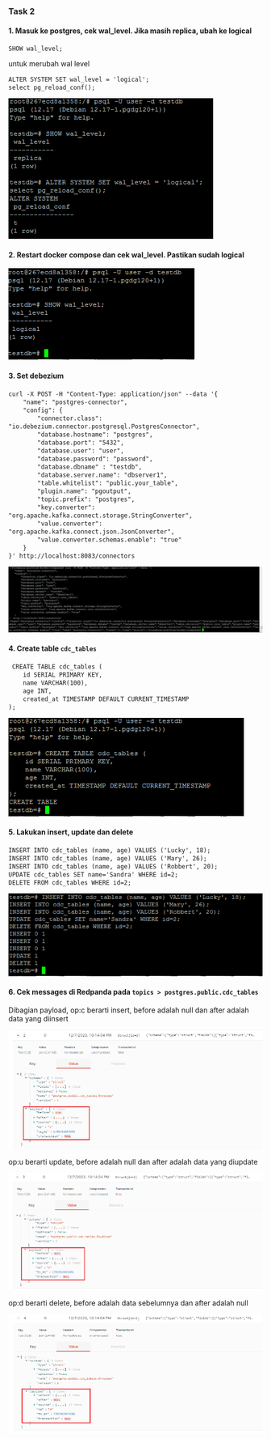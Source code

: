 ### Task 2
#### 1. Masuk ke postgres, cek wal_level. Jika masih replica, ubah ke logical
```
SHOW wal_level;
```
untuk merubah wal level
```
ALTER SYSTEM SET wal_level = 'logical';
select pg_reload_conf();
```

![replica](ss/replica.png)

#### 2. Restart docker compose dan cek wal_level. Pastikan sudah logical

![logical](ss/logical.png)

#### 3. Set debezium
```
curl -X POST -H "Content-Type: application/json" --data '{
    "name": "postgres-connector",
    "config": {
        "connector.class": "io.debezium.connector.postgresql.PostgresConnector",
        "database.hostname": "postgres",
        "database.port": "5432",
        "database.user": "user",
        "database.password": "password",
        "database.dbname" : "testdb",
        "database.server.name": "dbserver1",
        "table.whitelist": "public.your_table",
        "plugin.name": "pgoutput",
        "topic.prefix": "postgres",
        "key.converter": "org.apache.kafka.connect.storage.StringConverter",
        "value.converter": "org.apache.kafka.connect.json.JsonConverter",
        "value.converter.schemas.enable": "true"
    }
}' http://localhost:8083/connectors
```

![debezium](ss/debezium.png)

#### 4. Create table ```cdc_tables```
```
 CREATE TABLE cdc_tables (
    id SERIAL PRIMARY KEY,
    name VARCHAR(100),
    age INT,
    created_at TIMESTAMP DEFAULT CURRENT_TIMESTAMP
);
```

![create-table](ss/create-table.png)

#### 5. Lakukan insert, update dan delete
```
INSERT INTO cdc_tables (name, age) VALUES ('Lucky', 18);
INSERT INTO cdc_tables (name, age) VALUES ('Mary', 26);
INSERT INTO cdc_tables (name, age) VALUES ('Robbert', 20);
UPDATE cdc_tables SET name='Sandra' WHERE id=2;
DELETE FROM cdc_tables WHERE id=2;
```

![operations](ss/operations.png)

#### 6. Cek messages di Redpanda pada ```topics > postgres.public.cdc_tables```
Dibagian payload, op:c berarti insert, before adalah null dan after adalah data yang diinsert

![insert](ss/insert.png)

op:u berarti update, before adalah null dan after adalah data yang diupdate

![update](ss/update.png)

op:d berarti delete, before adalah data sebelumnya dan after adalah null

![delete](ss/delete.png)
